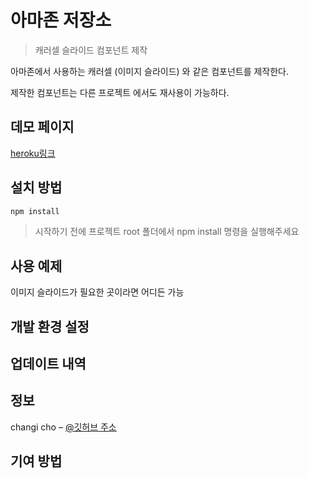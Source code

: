 # 아마존 저장소

> 캐러셀 슬라이드 컴포넌트 제작

아마존에서 사용하는 캐러셀 (이미지 슬라이드) 와 같은 컴포넌트를 제작한다.

제작한 컴포넌트는 다른 프로젝트 에서도 재사용이 가능하다.

## 데모 페이지

[heroku링크](https://cryptic-island-21227.herokuapp.com/)

## 설치 방법

```sh
npm install
```

> 시작하기 전에 프로젝트 root 폴더에서 npm install 명령을 실행해주세요

## 사용 예제

이미지 슬라이드가 필요한 곳이라면 어디든 가능

## 개발 환경 설정

## 업데이트 내역

## 정보

changi cho – [@깃허브 주소](https://github.com/changicho)

## 기여 방법
